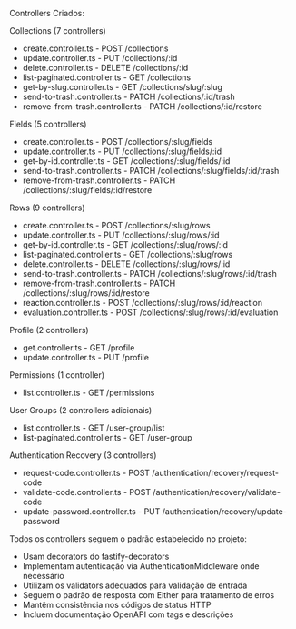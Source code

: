 Controllers Criados:

Collections (7 controllers)

- create.controller.ts - POST /collections
- update.controller.ts - PUT /collections/:id
- delete.controller.ts - DELETE /collections/:id
- list-paginated.controller.ts - GET /collections
- get-by-slug.controller.ts - GET /collections/slug/:slug
- send-to-trash.controller.ts - PATCH /collections/:id/trash
- remove-from-trash.controller.ts - PATCH /collections/:id/restore

Fields (5 controllers)

- create.controller.ts - POST /collections/:slug/fields
- update.controller.ts - PUT /collections/:slug/fields/:id
- get-by-id.controller.ts - GET /collections/:slug/fields/:id
- send-to-trash.controller.ts - PATCH /collections/:slug/fields/:id/trash
- remove-from-trash.controller.ts - PATCH /collections/:slug/fields/:id/restore

Rows (9 controllers)

- create.controller.ts - POST /collections/:slug/rows
- update.controller.ts - PUT /collections/:slug/rows/:id
- get-by-id.controller.ts - GET /collections/:slug/rows/:id
- list-paginated.controller.ts - GET /collections/:slug/rows
- delete.controller.ts - DELETE /collections/:slug/rows/:id
- send-to-trash.controller.ts - PATCH /collections/:slug/rows/:id/trash
- remove-from-trash.controller.ts - PATCH /collections/:slug/rows/:id/restore
- reaction.controller.ts - POST /collections/:slug/rows/:id/reaction
- evaluation.controller.ts - POST /collections/:slug/rows/:id/evaluation

Profile (2 controllers)

- get.controller.ts - GET /profile
- update.controller.ts - PUT /profile

Permissions (1 controller)

- list.controller.ts - GET /permissions

User Groups (2 controllers adicionais)

- list.controller.ts - GET /user-group/list
- list-paginated.controller.ts - GET /user-group

Authentication Recovery (3 controllers)

- request-code.controller.ts - POST /authentication/recovery/request-code
- validate-code.controller.ts - POST /authentication/recovery/validate-code
- update-password.controller.ts - PUT /authentication/recovery/update-password

Todos os controllers seguem o padrão estabelecido no projeto:

- Usam decorators do fastify-decorators
- Implementam autenticação via AuthenticationMiddleware onde necessário
- Utilizam os validators adequados para validação de entrada
- Seguem o padrão de resposta com Either para tratamento de erros
- Mantêm consistência nos códigos de status HTTP
- Incluem documentação OpenAPI com tags e descrições
